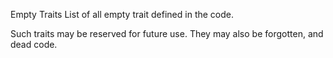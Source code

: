 Empty Traits
List of all empty trait defined in the code. 

<?php

// empty trait
trait t { }

// Another empty trait
trait t2 {
    use t; 
}

?>

Such traits may be reserved for future use. They may also be forgotten, and dead code.